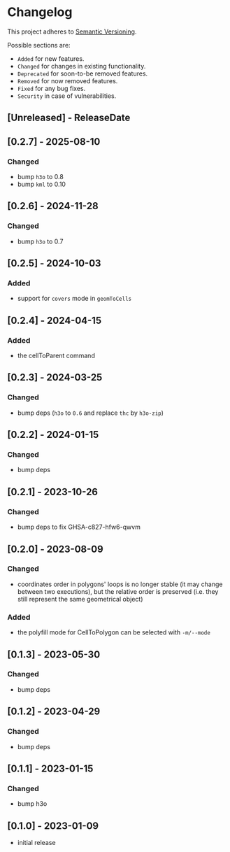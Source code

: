 # Changelog

This project adheres to [Semantic Versioning](https://semver.org/spec/v2.0.0.html).

Possible sections are:

- `Added` for new features.
- `Changed` for changes in existing functionality.
- `Deprecated` for soon-to-be removed features.
- `Removed` for now removed features.
- `Fixed` for any bug fixes.
- `Security` in case of vulnerabilities.

<!-- next-header -->
## [Unreleased] - ReleaseDate

## [0.2.7] - 2025-08-10

### Changed

- bump `h3o` to 0.8
- bump `kml` to 0.10

## [0.2.6] - 2024-11-28

### Changed

- bump `h3o` to 0.7

## [0.2.5] - 2024-10-03

### Added

- support for `covers` mode in `geomToCells`

## [0.2.4] - 2024-04-15

### Added

- the cellToParent command

## [0.2.3] - 2024-03-25

### Changed

- bump deps (`h3o` to `0.6` and replace `thc` by `h3o-zip`)

## [0.2.2] - 2024-01-15

### Changed

- bump deps

## [0.2.1] - 2023-10-26

### Changed

- bump deps to fix GHSA-c827-hfw6-qwvm

## [0.2.0] - 2023-08-09

### Changed

- coordinates order in polygons' loops is no longer stable (it may change
  between two executions), but the relative order is preserved (i.e. they still
  represent the same geometrical object)

### Added

- the polyfill mode for CellToPolygon can be selected with `-m/--mode`

## [0.1.3] - 2023-05-30

### Changed

- bump deps

## [0.1.2] - 2023-04-29

### Changed

- bump deps

## [0.1.1] - 2023-01-15

### Changed

- bump h3o

## [0.1.0] - 2023-01-09

- initial release
